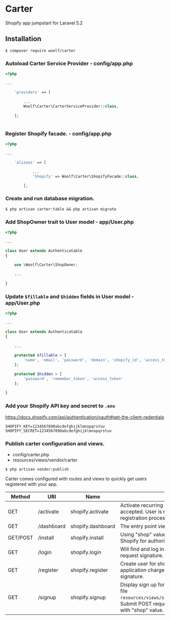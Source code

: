 # Carter
Shopify app jumpstart for Laravel 5.2

## Installation

```
$ composer require woolf/carter
```

### Autoload Carter Service Provider - config/app.php

```php
<?php

...

    'providers' => [
    
        ...
        Woolf\Carter\CarterServiceProvider::class,
    
    ];
    
```

### Register Shopify facade. - config/app.php

```php
<?php

...

    'aliases' => [

            ...
            'Shopify' => Woolf\Carter\ShopifyFacade::class,

        ],

```

### Create and run database migration.

```
$ php artisan carter:table && php artisan migrate
```

### Add ShopOwner trait to User model - app/User.php

```php
<?php

...

class User extends Authenticatable
{

    use \Woolf\Carter\ShopOwner;
    
    ...
    
}

```

### Update `$fillable` and `$hidden` fields in User model - app/User.php

```php
<?php

...

class User extends Authenticatable
{
    
    ...
    
    protected $fillable = [
        'name', 'email', 'password', 'domain', 'shopify_id', 'access_token', 'charge_id'
    ];

    protected $hidden = [
        'password', 'remember_token', 'access_token'
    ];
    
}

```

### Add your Shopify API key and secret to `.env`

https://docs.shopify.com/api/authentication/oauth#get-the-client-redentials

```
SHOPIFY_KEY=1234567890abcdefghijklmnopqrstuv
SHOPIFY_SECRET=1234567890abcdefghijklmnopqrstuv
```

### Publish carter configuration and views.

- config/carter.php
- resources/views/vendor/carter

```
$ php artisan vendor:publish
```

Carter comes configured with routes and views to quickly get users registered with your app.

Method | URI | Name | Description
--- | --- | --- | ---
GET | /activate | shopify.activate | Activate recurring application charge after user has accepted. User is redirected here as the step in the registration process.
GET | /dashboard | shopify.dashboard | The entry point view for your app.
GET/POST | /install | shopify.install | Using "shop" value from request, redirects to Shopify for authorization to access shop's data.
GET | /login | shopify.login | Will find and log in user. Requires valid Shopify request signature. 
GET | /register | shopify.register | Create user for shop and setup recurring application charge. Requires valid Shopify request signature.
GET | /signup | shopify.signup | Display sign up form view. You'll need to create this file `resources/views/shopify/auth/register.blade.php`. Submit POST request to `route(shopify.install)` with "shop" value.


